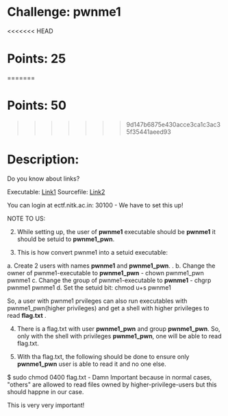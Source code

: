 # Challenge: pwnme1

<<<<<<< HEAD
# Points: 25
=======
# Points: 50
>>>>>>> 9d147b6875e430acce3ca1c3ac35f35441aeed93

# Description: 

Do you know about links?

Executable: [Link1](./pwnme1)
Sourcefile: [Link2](,/pwnme1.c)



You can login at ectf.nitk.ac.in: 30100 - We have to set this up!

NOTE TO US: 


2. While setting up, the user of **pwnme1** executable should be **pwnme1** it should be setuid to **pwnme1_pwn**. 

3. This is how convert pwnme1 into a setuid executable: 

a. Create 2 users with names **pwnme1** and **pwnme1_pwn**. . 
b. Change the owner of pwnme1-executable to **pwnme1_pwn** - chown pwnme1_pwn pwnme1
c. Change the group of pwnme1-executable to **pwnme1** - chgrp pwnme1 pwnme1
d. Set the setuid bit: chmod u+s pwnme1

So, a user with pwnme1 prvileges can also run executables with pwnme1_pwn(higher privileges) and get a shell with higher privileges to read **flag.txt** . 

4. There is a flag.txt with user **pwnme1_pwn** and group **pwnme1_pwn**. So, only with the shell with privileges **pwnme1_pwn**, one will be able to read flag.txt.

4. With tha flag.txt, the following should be done to ensure only **pwnme1_pwn** user is able to read it and no one else. 

$ sudo chmod 0400 flag.txt  - Damn Important because in normal cases, "others" are allowed to read files owned by higher-privilege-users but this should happne in our case. 

This is very very important!


